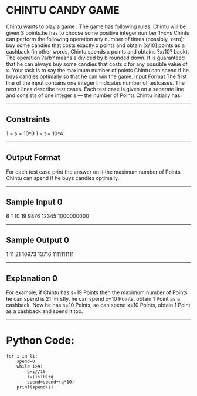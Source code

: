 # CHINTU CANDY GAME

Chintu wants to play a game .
The game has following rules:
Chintu will be given S points.he has to choose some positive integer number 1=x=s
Chintu can perform the following operation any number of times (possibly, zero): buy some candies that costs exactly x points and obtain [x/10] points as a cashback (in other words, Chintu spends x points and obtains ?x/10? back). The operation ?a/b? means a divided by b rounded down.
It is guaranteed that he can always buy some candies that costs x for any possible value of x.
Your task is to say the maximum number of points Chintu can spend if he buys candies optimally so that he can win the game.
Input Format
The first line of the input contains one integer t indicates number of testcases.
The next t lines describe test cases. Each test case is given on a separate line and consists of one integer s — the number of Points Chintu initially has.
_________________________________________________________________________________
Constraints
---------------------------------------------------------------------------------
1 = s = 10^9
1 = t = 10^4
_________________________________________________________________________________
Output Format
---------------------------------------------------------------------------------
For each test case print the answer on it the maximum number of Points Chintu can spend if he buys candies optimally.
_________________________________________________________________________________
Sample Input 0
---------------------------------------------------------------------------------
6
1
10
19
9876
12345
1000000000
_________________________________________________________________________________
Sample Output 0
---------------------------------------------------------------------------------
1
11
21
10973
13716
1111111111
_________________________________________________________________________________
Explanation 0
---------------------------------------------------------------------------------
For example, if Chintu has s=19 Points then the maximum number of Points he can spend is 21. Firstly, he can spend x=10 Points, obtain 1 Point as a cashback. Now he has s=10 Points, so can spend x=10 Points, obtain 1 Point as a cashback and spend it too.

_________________________________________________________________________________
Python Code:
=================================================================================
```li=[int(input()) for i in range(int(input()))]
for i in li:
    spend=0
    while i>9:
        q=i//10
        i=(i%10)+q
        spend=spend+(q*10)
    print(spend+i)

```
